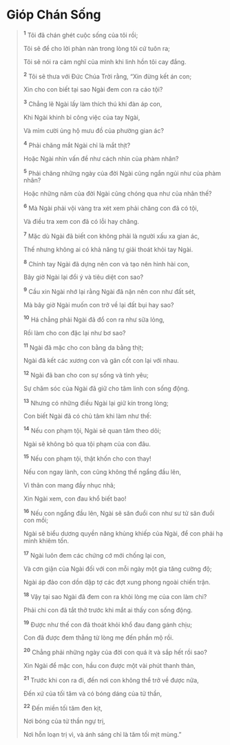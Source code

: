 # Gióp Chán Sống

> <sup><b>1</b></sup> Tôi đã chán ghét cuộc sống của tôi rồi;
>
> Tôi sẽ để cho lời phàn nàn trong lòng tôi cứ tuôn ra;
>
> Tôi sẽ nói ra cảm nghĩ của mình khi linh hồn tôi cay đắng.
>
> <sup><b>2</b></sup> Tôi sẽ thưa với Đức Chúa Trời rằng, “Xin đừng kết án con;
>
> Xin cho con biết tại sao Ngài đem con ra cáo tội?
>
> <sup><b>3</b></sup> Chẳng lẽ Ngài lấy làm thích thú khi đàn áp con,
>
> Khi Ngài khinh bỉ công việc của tay Ngài,
>
> Và mỉm cười ủng hộ mưu đồ của phường gian ác?
>
> <sup><b>4</b></sup> Phải chăng mắt Ngài chỉ là mắt thịt?
>
> Hoặc Ngài nhìn vấn đề như cách nhìn của phàm nhân?
>
> <sup><b>5</b></sup> Phải chăng những ngày của đời Ngài cũng ngắn ngủi như của phàm nhân?
>
> Hoặc những năm của đời Ngài cũng chóng qua như của nhân thế?
>
> <sup><b>6</b></sup> Mà Ngài phải vội vàng tra xét xem phải chăng con đã có tội,
>
> Và điều tra xem con đã có lỗi hay chăng.
>
> <sup><b>7</b></sup> Mặc dù Ngài đã biết con không phải là người xấu xa gian ác,
>
> Thế nhưng không ai có khả năng tự giải thoát khỏi tay Ngài.
>
> <sup><b>8</b></sup> Chính tay Ngài đã dựng nên con và tạo nên hình hài con,
>
> Bây giờ Ngài lại đổi ý và tiêu diệt con sao?
>
> <sup><b>9</b></sup> Cầu xin Ngài nhớ lại rằng Ngài đã nặn nên con như đất sét,
>
> Mà bây giờ Ngài muốn con trở về lại đất bụi hay sao?
>
> <sup><b>10</b></sup> Há chẳng phải Ngài đã đổ con ra như sữa lỏng,
>
> Rồi làm cho con đặc lại như bơ sao?
>
> <sup><b>11</b></sup> Ngài đã mặc cho con bằng da bằng thịt;
>
> Ngài đã kết các xương con và gân cốt con lại với nhau.
>
> <sup><b>12</b></sup> Ngài đã ban cho con sự sống và tình yêu;
>
> Sự chăm sóc của Ngài đã giữ cho tâm linh con sống động.
>
> <sup><b>13</b></sup> Nhưng có những điều Ngài lại giữ kín trong lòng;
>
> Con biết Ngài đã có chủ tâm khi làm như thế:
>
> <sup><b>14</b></sup> Nếu con phạm tội, Ngài sẽ quan tâm theo dõi;
>
> Ngài sẽ không bỏ qua tội phạm của con đâu.
>
> <sup><b>15</b></sup> Nếu con phạm tội, thật khốn cho con thay!
>
> Nếu con ngay lành, con cũng không thể ngẩng đầu lên,
>
> Vì thân con mang đầy nhục nhã;
>
> Xin Ngài xem, con đau khổ biết bao!
>
> <sup><b>16</b></sup> Nếu con ngẩng đầu lên, Ngài sẽ săn đuổi con như sư tử săn đuổi con mồi;
>
> Ngài sẽ biểu dương quyền năng khủng khiếp của Ngài, để con phải hạ mình khiêm tốn.
>
> <sup><b>17</b></sup> Ngài luôn đem các chứng cớ mới chống lại con,
>
> Và cơn giận của Ngài đối với con mỗi ngày một gia tăng cường độ;
>
> Ngài áp đảo con dồn dập tợ các đợt xung phong ngoài chiến trận.
>
> <sup><b>18</b></sup> Vậy tại sao Ngài đã đem con ra khỏi lòng mẹ của con làm chi?
>
> Phải chi con đã tắt thở trước khi mắt ai thấy con sống động.
>
> <sup><b>19</b></sup> Được như thế con đã thoát khỏi khổ đau đang gánh chịu;
>
> Con đã được đem thẳng từ lòng mẹ đến phần mộ rồi.
>
> <sup><b>20</b></sup> Chẳng phải những ngày của đời con quá ít và sắp hết rồi sao?
>
> Xin Ngài để mặc con, hầu con được một vài phút thanh thản,
>
> <sup><b>21</b></sup> Trước khi con ra đi, đến nơi con không thể trở về được nữa,
>
> Đến xứ của tối tăm và có bóng dáng của tử thần,
>
> <sup><b>22</b></sup> Đến miền tối tăm đen kịt,
>
> Nơi bóng của tử thần ngự trị,
>
> Nơi hỗn loạn trị vì, và ánh sáng chỉ là tăm tối mịt mùng.”
